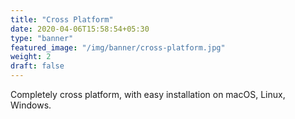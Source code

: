 ```yaml
---
title: "Cross Platform"
date: 2020-04-06T15:58:54+05:30
type: "banner"
featured_image: "/img/banner/cross-platform.jpg"
weight: 2
draft: false
---
```


Completely cross platform, with easy installation on macOS, Linux, Windows.